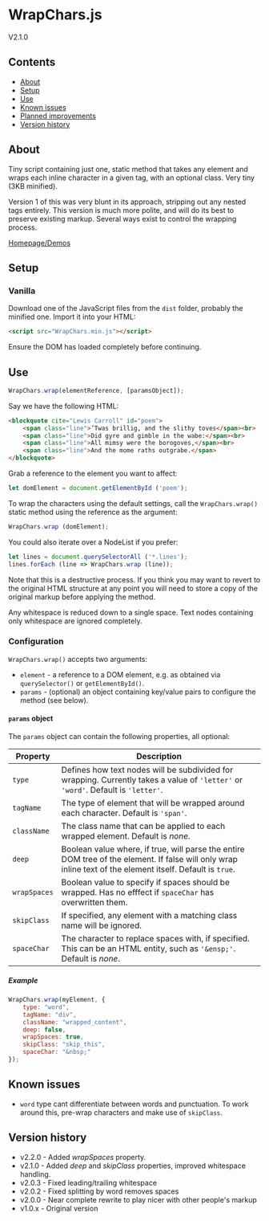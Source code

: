 
# WrapChars.js

V2.1.0

## Contents

- [About](#about)
- [Setup](#setup)
- [Use](#use)
- [Known issues](#known-issues)
- [Planned improvements](#planned-improvements)
- [Version history](#version-history)

## About

Tiny script containing just one, static method that takes any element and wraps each inline character in a given tag, with an optional class. Very tiny (3KB minified).

Version 1 of this was very blunt in its approach, stripping out any nested tags entirely. This version is much more polite, and will do its best to preserve existing markup. Several ways exist to control the wrapping process.

[Homepage/Demos](http://lab.adasha.com/components/wrap-chars/index.html)

## Setup

### Vanilla

Download one of the JavaScript files from the `dist` folder, probably the minified one.
Import it into your HTML:

```HTML
<script src="WrapChars.min.js"></script>
```

Ensure the DOM has loaded completely before continuing.

## Use

```javascript
WrapChars.wrap(elementReference, [paramsObject]);
```

Say we have the following HTML:

```HTML
<blockquote cite="Lewis Carroll" id="poem">
    <span class="line">’Twas brillig, and the slithy toves</span><br>
    <span class="line">Did gyre and gimble in the wabe:</span><br>
    <span class="line">All mimsy were the borogoves,</span><br>
    <span class="line">And the mome raths outgrabe.</span>
</blockquote>
```

Grab a reference to the element you want to affect:

```javascript
let domElement = document.getElementById ('poem');
```

To wrap the characters using the default settings, call the `WrapChars.wrap()` static method using the reference as the argument:

```javascript
WrapChars.wrap (domElement);
```

You could also iterate over a NodeList if you prefer:

```javascript
let lines = document.querySelectorAll ('*.lines');
lines.forEach (line => WrapChars.wrap (line));
```

Note that this is a destructive process. If you think you may want to revert to the original HTML structure at any point you will need to store a copy of the original markup before applying the method.

Any whitespace is reduced down to a single space. Text nodes containing only whitespace are ignored completely.

### Configuration

`WrapChars.wrap()` accepts two arguments:

- `element` - a reference to a DOM element, e.g. as obtained via `querySelector()` or `getElementById()`.
- `params` - (optional) an object containing key/value pairs to configure the method (see below).

#### `params` object

The `params` object can contain the following properties, all optional:

| Property | Description |
| --- | --- |
| `type` | Defines how text nodes will be subdivided for wrapping. Currently takes a value of `'letter'` or `'word'`. Default is `'letter'`. |
| `tagName` | The type of element that will be wrapped around each character. Default is `'span'`. |
| `className` | The class name that can be applied to each wrapped element. Default is *none*. |
| `deep` | Boolean value where, if true, will parse the entire DOM tree of the element. If false will only wrap inline text of the element itself. Default is `true`. |
| `wrapSpaces` | Boolean value to specify if spaces should be wrapped. Has no efffect if `spaceChar` has overwritten them. |
| `skipClass` | If specified, any element with a matching class name will be ignored. |
| `spaceChar` | The character to replace spaces with, if specified. This can be an HTML entity, such as `'&ensp;'`. Default is *none*. |

##### Example

```javascript
WrapChars.wrap(myElement, {
    type: "word",
    tagName: "div",
    className: "wrapped_content",
    deep: false,
    wrapSpaces: true,
    skipClass: "skip_this",
    spaceChar: "&nbsp;"
});
```

## Known issues

- `word` type cant differentiate between words and punctuation. To work around this, pre-wrap characters and make use of `skipClass`.

## Version history

- v2.2.0 - Added *wrapSpaces* property.
- v2.1.0 - Added *deep* and *skipClass* properties, improved whitespace handling.
- v2.0.3 - Fixed leading/trailing whitespace
- v2.0.2 - Fixed splitting by word removes spaces
- v2.0.0 - Near complete rewrite to play nicer with other people's markup
- v1.0.x - Original version
